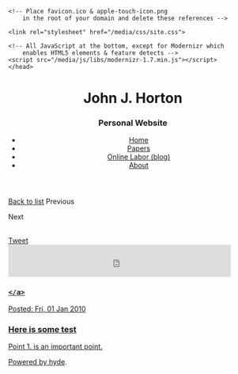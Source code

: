 <!doctype html>
<!-- https://github.com/paulirish/html5-boilerplate/blob/master/index.html -->
<!-- paulirish.com/2008/conditional-stylesheets-vs-css-hacks-answer-neither/ -->
<!--[if lt IE 7 ]> <html lang="en" class="no-js ie6"> <![endif]-->
<!--[if IE 7 ]>    <html lang="en" class="no-js ie7"> <![endif]-->
<!--[if IE 8 ]>    <html lang="en" class="no-js ie8"> <![endif]-->
<!--[if (gte IE 9)|!(IE)]><!--> <html lang="en" class="no-js"> <!--<![endif]-->
<head>
    <meta charset="">

  <!-- Always force latest IE rendering engine (even in intranet) & Chrome Frame
       Remove this if you use the .htaccess -->
  <meta http-equiv="X-UA-Compatible" content="">

  <!-- encoding must be specified within the first 512 bytes
        www.whatwg.org/specs/web-apps/current-work/multipage/semantics.html#charset -->

  <!-- meta element for compatibility mode needs to be before
        all elements except title & meta
        msdn.microsoft.com/en-us/library/cc288325(VS.85).aspx -->
  <!-- Chrome Frame is only invoked if meta element for
        compatibility mode is within the first 1K bytes
        code.google.com/p/chromium/issues/detail?id=23003 -->

  <title></title>
  <meta name="description" content="">
  <meta name="author" content="John Horton">

  <!--  Mobile viewport optimized: j.mp/bplateviewport -->
  <meta name="viewport" content="">

    <!-- Place favicon.ico & apple-touch-icon.png
        in the root of your domain and delete these references -->
  <link rel="shortcut icon" href="/favicon.ico">
  <link rel="apple-touch-icon" href="/apple-touch-icon.png">
  
    <link rel="stylesheet" href="/media/css/site.css">
  <link rel="stylesheet" href="/media/css/syntax.css">
  
    <!-- All JavaScript at the bottom, except for Modernizr which
        enables HTML5 elements & feature detects -->
    <script src="/media/js/libs/modernizr-1.7.min.js"></script>
    </head>
<body id="test">
    <div id="container">
            <div id="main" role="main">
          <header class="banner clearfix">
          <h1>John J. Horton</h1>
            <h3>Personal Website</h3>                              <nav class=main_nav>
    <ul>
                <li>
            <a title="Home Page"
                class="button white home"
                href="/index.html">
                Home
            </a>
        </li>        <li>
            <a title="Papers"
                class="button white portfolio"
                href="/papers">
                Papers
            </a>
        </li>        <li>
            <a title="Blog"
                class="button white active blog"
                href="/blog">
                Online Labor (blog)
            </a>
        </li>        <li>
            <a title="About"
                class="button white about"
                href="/about.html">
                About
            </a>
        </li>    </ul>
</nav>
                    </header>
          <section class="content">
          <article class="post">
<nav class="post_nav">
<a class="backlink" href="/blog">Back to list</a>
<a class="prev disabled"
    title=""
    >
    Previous
</a>

<a class="next disabled"
    title=""
    >
    Next
</a>

<br>
<div id="twitter_share">
<a href="http://twitter.com/share"
    class="twitter-share-button"
    data-count="vertical"
    data-via="johnjhorton">Tweet</a>
    <script type="text/javascript"
        src="http://platform.twitter.com/widgets.js"></script>
</div>
<div id="facebook_like">
<iframe src="http://www.facebook.com/plugins/like.php?href&amp;layout=box_count&amp;show_faces=false&amp;width=450&amp;action=like&amp;font=arial&amp;colorscheme=light&amp;height=65"
            scrolling="no"
            frameborder="0"
            style="border:none; overflow:hidden; width:450px; height:65px;"
            allowTransparency="true"></iframe>
</div>
</nav>
<h1 class="title">
    <a href="/blog/test.md">
        
    </a>
</h1>
<time datetime="2010-01-01">
    Posted: Fri, 01 Jan 2010
</time>

<h1>Here is some&nbsp;test</h1>
<p>Point 1. is an important&nbsp;point. </p></article>          </section>
      </div>
      </div> <!--! end of #container -->
  <footer>
      Powered by <a href="http://ringce.com/hyde">hyde</a>.
  </footer>
      <!-- Javascript at the bottom for fast page loading -->
    <!-- Grab Google CDN's jQuery, with a protocol relative URL; fall back to local if necessary -->
  <script src="//ajax.googleapis.com/ajax/libs/jquery/1.5.1/jquery.js"></script>
  <script>window.jQuery || document.write('<script src="js/libs/jquery-1.5.1.min.js">\x3C/script>')</script>
  
    

  <!--[if lt IE 7 ]>
    <script src="js/libs/dd_belatedpng.js"></script>
    <script>DD_belatedPNG.fix('img, .png_bg'); // Fix any <img> or .png_bg bg-images. Also, please read goo.gl/mZiyb </script>
  <![endif]-->

      
  </body>
</html>